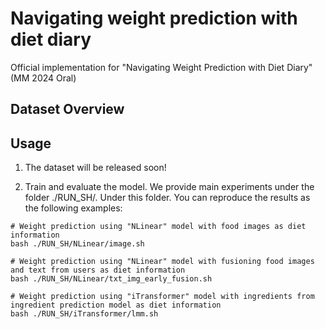 # Navigating weight prediction with diet diary
Official implementation for "Navigating Weight Prediction with Diet Diary" (MM 2024 Oral)

## Dataset Overview

## Usage 
1. The dataset will be released soon! 

2. Train and evaluate the model. We provide main experiments under the folder ./RUN_SH/. Under this folder. You can reproduce the results as the following examples:

```
# Weight prediction using "NLinear" model with food images as diet information
bash ./RUN_SH/NLinear/image.sh

# Weight prediction using "NLinear" model with fusioning food images and text from users as diet information
bash ./RUN_SH/NLinear/txt_img_early_fusion.sh

# Weight prediction using "iTransformer" model with ingredients from ingredient prediction model as diet information
bash ./RUN_SH/iTransformer/lmm.sh
